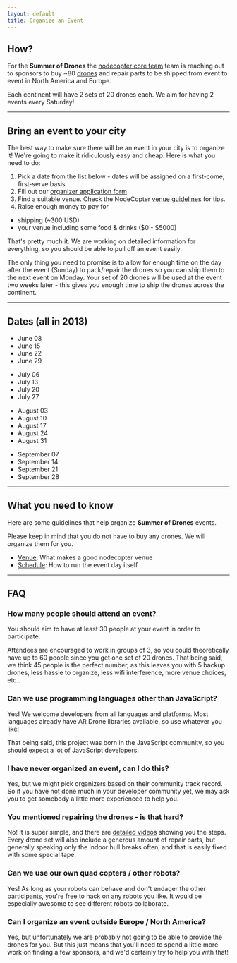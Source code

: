 ```yaml
---
layout: default
title: Organize an Event
---
```


## How?

For the <strong>Summer of Drones</strong> the [nodecopter core team](http://nodecopter.com/core) team is reaching out to sponsors to buy ~80 [drones](http://ardrone2.parrot.com/) and repair parts to be
shipped from event to event in North America and Europe.

Each continent will have 2 sets of 20 drones each. We aim for having 2 events
every Saturday!

<hr class="big" />

## Bring an event to your city

The best way to make sure there will be an event in your city is to organize it!
We're going to make it ridiculously easy and cheap. Here is what you need to do:

1. Pick a date from the list below - dates will be assigned
  on a first-come, first-serve basis
2. Fill out our [organizer application form](https://docs.google.com/spreadsheet/viewform?formkey=dFB6a3FrdGlhb0pFUFExc0lhOTVtQUE6MQ)
3. Find a suitable venue. Check the NodeCopter [venue guidelines](http://nodecopter.com/compass/venue) for tips.
4. Raise enough money to pay for
  * shipping (~300 USD)
  * your venue including some food & drinks ($0 - $5000)

That's pretty much it. We are working on detailed information for everything,
so you should be able to pull off an event easily.

The only thing you need to promise is to allow for enough time on the day after
the event (Sunday) to pack/repair the drones so you can ship them to the next
event on Monday. Your set of 20 drones will be used at the event two weeks
later - this gives you enough time to ship the drones across the continent.

<hr class="big" />

## Dates (all in 2013)

<div class="row">
  <div class="span2">
    <ul>
      <li>June 08</li>
      <li>June 15</li>
      <li>June 22</li>
      <li>June 29</li>
    </ul>
  </div>
  <div class="span2">
    <ul>
      <li>July 06</li>
      <li>July 13</li>
      <li>July 20</li>
      <li>July 27</li>
    </ul>
  </div>
  <div class="span2">
    <ul>
      <li>August 03</li>
      <li>August 10</li>
      <li>August 17</li>
      <li>August 24</li>
      <li>August 31</li>
    </ul>
  </div>
  <div class="span2">
    <ul>
      <li>September 07</li>
      <li>September 14</li>
      <li>September 21</li>
      <li>September 28</li>
    </ul>
  </div>
</div>

<hr class="big" />

## What you need to know

Here are some guidelines that help organize **Summer of Drones** events.

Please keep in mind that you do not have to buy any drones. We will organize them for you.

* [Venue](http://nodecopter.com/compass/venue): What makes a good nodecopter venue
* [Schedule](http://nodecopter.com/compass/schedule): How to run the event day itself

<hr class="big" />

## FAQ

<div class="row">
  <div class="span6">
    <h3>How many people should attend an event?</h3>
    <p>You should aim to have at least 30 people at your event in order to participate.</p>
    <p>Attendees are encouraged to work in groups of 3, so you could theoretically
  have up to 60 people since you get one set of 20 drones. That being said, we
  think 45 people is the perfect number, as this leaves you with 5 backup drones,
  less hassle to organize, less wifi interference, more venue choices, etc..</p>
  </div>
  <div class="span6">
    <h3>Can we use programming languages other than JavaScript?</h3>
    <p>Yes! We welcome developers from all languages and platforms. Most languages
already have AR Drone libraries available, so use whatever you like!</p>
    <p>That being said, this project was born in the JavaScript community, so you
should expect a lot of JavaScript developers.</p>
  </div>
</div>

<div class="row">
  <div class="span6">
    <h3>I have never organized an event, can I do this?</h3>
    <p>Yes, but we might pick organizers based on their community track record. So if
you have not done much in your developer community yet, we may ask you to get
somebody a little more experienced to help you.</p>
  </div>
  <div class="span6">
    <h3>You mentioned repairing the drones - is that hard?</h3>
    <p>No! It is super simple, and there are <a href="http://blog.parrot.com/2012/06/01/ar-drone-2-0-repair-videos/">detailed
    videos</a> showing
you the steps. Every drone set will also include a generous amount of repair
parts, but generally speaking only the indoor hull breaks often, and that is
easily fixed with some special tape.</p>
   </div>
</div>

<div class="row">
  <div class="span6">
    <h3>Can we use our own quad copters / other robots?</h3>
    <p>Yes! As long as your robots can behave and don't endager the other participants,
you're free to hack on any robots you like. It would be especially awesome to
see different robots collaborate.</p>
  </div>
  <div class="span6">
    <h3>Can I organize an event outside Europe / North America?</h3>
    <p>Yes, but unfortunately we are probably not going to be able to provide
    the drones for you. But this just means that you'll need to spend a little
    more work on finding a few sponsors, and we'd certainly try to help you
    with that!</p>
  </div>
</div>

